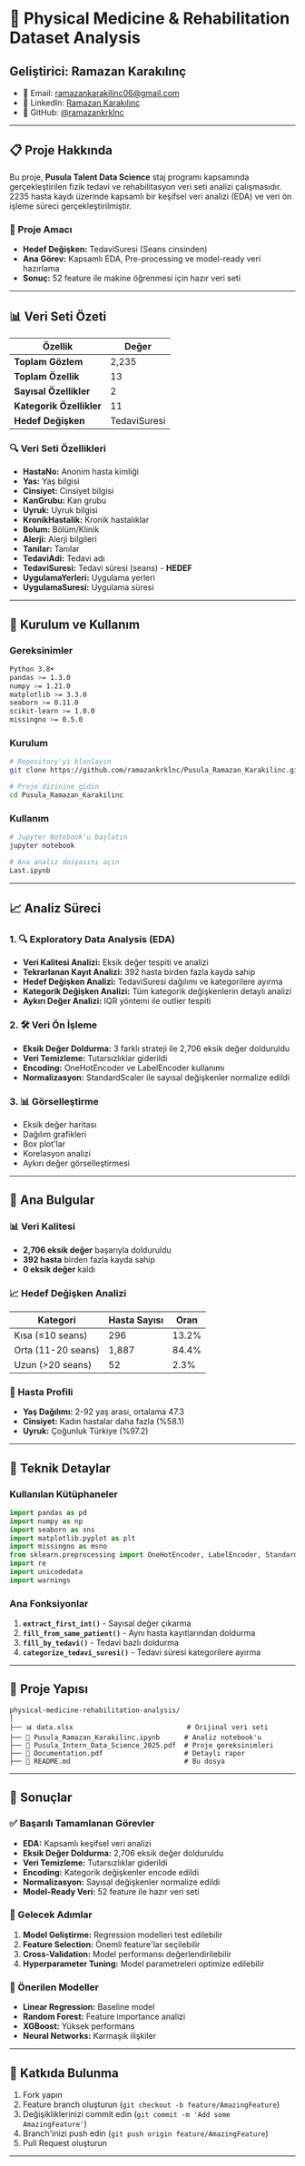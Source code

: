 # 🏥 Physical Medicine & Rehabilitation Dataset Analysis

## Geliştirici: **Ramazan Karakılınç**
- 📧 Email: ramazankarakilinc06@gmail.com
- 💼 LinkedIn: [Ramazan Karakılınç](https://www.linkedin.com/in/ramazankarakilinc/)
- 🐙 GitHub: [@ramazankrklnc](https://github.com/ramazankrklnc)

---
## 📋 Proje Hakkında
Bu proje, **Pusula Talent Data Science** staj programı kapsamında gerçekleştirilen fizik tedavi ve rehabilitasyon veri seti analizi çalışmasıdır. 2235 hasta kaydı üzerinde kapsamlı bir keşifsel veri analizi (EDA) ve veri ön işleme süreci gerçekleştirilmiştir.

### 🎯 Proje Amacı
- **Hedef Değişken:** TedaviSuresi (Seans cinsinden)
- **Ana Görev:** Kapsamlı EDA, Pre-processing ve model-ready veri hazırlama
- **Sonuç:** 52 feature ile makine öğrenmesi için hazır veri seti
---
## 📊 Veri Seti Özeti

| Özellik | Değer |
|---------|-------|
| **Toplam Gözlem** | 2,235 |
| **Toplam Özellik** | 13 |
| **Sayısal Özellikler** | 2 |
| **Kategorik Özellikler** | 11 |
| **Hedef Değişken** | TedaviSuresi |

### 🔍 Veri Seti Özellikleri
- **HastaNo:** Anonim hasta kimliği
- **Yas:** Yaş bilgisi
- **Cinsiyet:** Cinsiyet bilgisi
- **KanGrubu:** Kan grubu
- **Uyruk:** Uyruk bilgisi
- **KronikHastalik:** Kronik hastalıklar
- **Bolum:** Bölüm/Klinik
- **Alerji:** Alerji bilgileri
- **Tanilar:** Tanılar
- **TedaviAdi:** Tedavi adı
- **TedaviSuresi:** Tedavi süresi (seans) - **HEDEF**
- **UygulamaYerleri:** Uygulama yerleri
- **UygulamaSuresi:** Uygulama süresi
---
## 🚀 Kurulum ve Kullanım
### Gereksinimler
```bash
Python 3.8+
pandas >= 1.3.0
numpy >= 1.21.0
matplotlib >= 3.3.0
seaborn >= 0.11.0
scikit-learn >= 1.0.0
missingno >= 0.5.0
```
### Kurulum
```bash
# Repository'yi klonlayın
git clone https://github.com/ramazankrklnc/Pusula_Ramazan_Karakilinc.git

# Proje dizinine gidin
cd Pusula_Ramazan_Karakilinc
```
### Kullanım
```bash
# Jupyter Notebook'u başlatın
jupyter notebook

# Ana analiz dosyasını açın
Last.ipynb
```
---
## 📈 Analiz Süreci

### 1. 🔍 Exploratory Data Analysis (EDA)
- **Veri Kalitesi Analizi:** Eksik değer tespiti ve analizi
- **Tekrarlanan Kayıt Analizi:** 392 hasta birden fazla kayda sahip
- **Hedef Değişken Analizi:** TedaviSuresi dağılımı ve kategorilere ayırma
- **Kategorik Değişken Analizi:** Tüm kategorik değişkenlerin detaylı analizi
- **Aykırı Değer Analizi:** IQR yöntemi ile outlier tespiti

### 2. 🛠️ Veri Ön İşleme
- **Eksik Değer Doldurma:** 3 farklı strateji ile 2,706 eksik değer dolduruldu
- **Veri Temizleme:** Tutarsızlıklar giderildi
- **Encoding:** OneHotEncoder ve LabelEncoder kullanımı
- **Normalizasyon:** StandardScaler ile sayısal değişkenler normalize edildi

### 3. 📊 Görselleştirme
- Eksik değer haritası
- Dağılım grafikleri
- Box plot'lar
- Korelasyon analizi
- Aykırı değer görselleştirmesi
---
## 🎯 Ana Bulgular

### 📊 Veri Kalitesi
- **2,706 eksik değer** başarıyla dolduruldu
- **392 hasta** birden fazla kayda sahip
- **0 eksik değer** kaldı

### 📈 Hedef Değişken Analizi
| Kategori | Hasta Sayısı | Oran |
|----------|--------------|------|
| Kısa (≤10 seans) | 296 | 13.2% |
| Orta (11-20 seans) | 1,887 | 84.4% |
| Uzun (>20 seans) | 52 | 2.3% |

### 👥 Hasta Profili
- **Yaş Dağılımı:** 2-92 yaş arası, ortalama 47.3
- **Cinsiyet:** Kadın hastalar daha fazla (%58.1)
- **Uyruk:** Çoğunluk Türkiye (%97.2)
---
## 🔧 Teknik Detaylar

### Kullanılan Kütüphaneler
```python
import pandas as pd
import numpy as np
import seaborn as sns
import matplotlib.pyplot as plt
import missingno as msno
from sklearn.preprocessing import OneHotEncoder, LabelEncoder, StandardScaler
import re
import unicodedata
import warnings
```

### Ana Fonksiyonlar
1. **`extract_first_int()`** - Sayısal değer çıkarma
2. **`fill_from_same_patient()`** - Aynı hasta kayıtlarından doldurma
3. **`fill_by_tedavi()`** - Tedavi bazlı doldurma
4. **`categorize_tedavi_suresi()`** - Tedavi süresi kategorilere ayırma
---
## 📁 Proje Yapısı
```
physical-medicine-rehabilitation-analysis/
│
├── 📊 data.xlsx                            # Orijinal veri seti
├── 📓 Pusula_Ramazan_Karakilinc.ipynb      # Analiz notebook'u
├── 📄 Pusula_Intern_Data_Science_2025.pdf  # Proje gereksinimleri
├── 📄 Documentation.pdf                    # Detaylı rapor
├── 📄 README.md                            # Bu dosya
```
---
## 🎯 Sonuçlar

### ✅ Başarılı Tamamlanan Görevler
- **EDA:** Kapsamlı keşifsel veri analizi
- **Eksik Değer Doldurma:** 2,706 eksik değer dolduruldu
- **Veri Temizleme:** Tutarsızlıklar giderildi
- **Encoding:** Kategorik değişkenler encode edildi
- **Normalizasyon:** Sayısal değişkenler normalize edildi
- **Model-Ready Veri:** 52 feature ile hazır veri seti

### 🚀 Gelecek Adımlar
1. **Model Geliştirme:** Regression modelleri test edilebilir
2. **Feature Selection:** Önemli feature'lar seçilebilir
3. **Cross-Validation:** Model performansı değerlendirilebilir
4. **Hyperparameter Tuning:** Model parametreleri optimize edilebilir

### 🤖 Önerilen Modeller
- **Linear Regression:** Baseline model
- **Random Forest:** Feature importance analizi
- **XGBoost:** Yüksek performans
- **Neural Networks:** Karmaşık ilişkiler
---
## 👥 Katkıda Bulunma

1. Fork yapın
2. Feature branch oluşturun (`git checkout -b feature/AmazingFeature`)
3. Değişikliklerinizi commit edin (`git commit -m 'Add some AmazingFeature'`)
4. Branch'inizi push edin (`git push origin feature/AmazingFeature`)
5. Pull Request oluşturun

---
